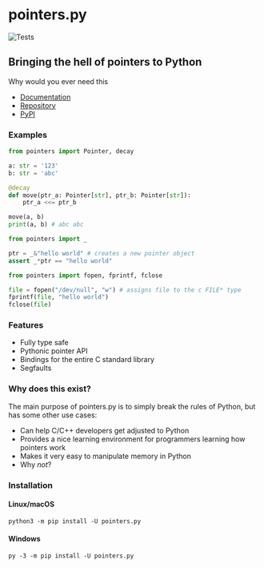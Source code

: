 # pointers.py

![Tests](https://github.com/ZeroIntensity/pointers.py/actions/workflows/tests.yml/badge.svg)

## Bringing the hell of pointers to Python

Why would you ever need this

-   [Documentation](https://pointerspy.netlify.app/)
-   [Repository](https://github.com/ZeroIntensity/pointers.py)
-   [PyPI](https://pypi.org/project/pointers.py)

### Examples

```py
from pointers import Pointer, decay

a: str = '123'
b: str = 'abc'

@decay
def move(ptr_a: Pointer[str], ptr_b: Pointer[str]):
    ptr_a <<= ptr_b

move(a, b)
print(a, b) # abc abc
```

```py
from pointers import _

ptr = _&"hello world" # creates a new pointer object
assert _*ptr == "hello world"
```

```py
from pointers import fopen, fprintf, fclose

file = fopen("/dev/null", "w") # assigns file to the c FILE* type
fprintf(file, "hello world")
fclose(file)
```

### Features

-   Fully type safe
-   Pythonic pointer API
-   Bindings for the entire C standard library
-   Segfaults

### Why does this exist?

The main purpose of pointers.py is to simply break the rules of Python, but has some other use cases:

-   Can help C/C++ developers get adjusted to Python
-   Provides a nice learning environment for programmers learning how pointers work
-   Makes it very easy to manipulate memory in Python
-   Why _not_?

### Installation

#### Linux/macOS

```
python3 -m pip install -U pointers.py
```

#### Windows

```
py -3 -m pip install -U pointers.py
```
